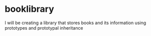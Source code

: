 # booklibrary

I will be creating a library that stores books and its information using prototypes and prototypal inheritance
